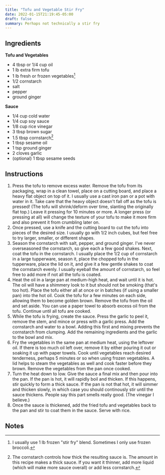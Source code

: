 ```yaml
---
title: "Tofu and Vegetable Stir Fry"
date: 2022-01-15T21:19:45-05:00
draft: false
summary: Perhaps not technically a stir fry
---
```


## Ingredients

**Tofu and Vegetables**
- 4 tbsp or 1/4 cup oil
- 1 lb extra firm tofu
- 1 lb fresh or frozen vegetables[^vegetables]
- 1/2 cornstarch
- salt
- pepper
- ground ginger

**Sauce**
- 1/4 cup cold water
- 1/4 cup soy sauce
- 1/8 cup rice vinegar
- 3 tbsp brown sugar
- 1.5 tbsp cornstarch[^cornstarch]
- 1 tbsp sesame oil
- 1 tsp ground ginger
- 2 cloves garlic
- (optional) 1 tbsp sesame seeds

## Instructions

1. Press the tofu to remove excess water. Remove the tofu from its packaging, wrap in a clean towel, place on a cutting board, and place a heavy flat object on top of it. I usually use a cast iron pan or a pot with water in it. Take care that the heavy object doesn't fall off as the tofu is pressed! (The tofu will shrink/deform over time, slanting the originally flat top.) Leave it pressing for 10 minutes or more. A longer press (or pressing at all) will change the texture of your tofu to make it more firm and also prevent it from crumbling later on.
2. Once pressed, use a knife and the cutting board to cut the tofu into pieces of the desired size. I usually go with 1/2 inch cubes, but feel free to try larger, smaller, or different shapes.
3. Season the cornstarch with salt, pepper, and ground ginger. I've never overseasoned the cornstarch, so give each a few good shakes. Next, coat the tofu in the cornstarch. I usually place the 1/2 cup of cornstarch in a large tupperware, season it, place the chopped tofu in the tupperware, place the lid on it, and give it a few gentle shakes to coat the cornstarch evenly. I usually eyeball the amount of cornstarch, so feel free to add more if not all the tofu is coated.
4. Heat the oil in a large pan at medium-high heat, and wait until it is hot. The oil will have a shimmery look to it but should not be smoking (that's too hot). Place the tofu either all at once or in batches (if using a smaller pan) into the hot oil. Cook the tofu for a few minutes on each side, allowing them to become golden brown. Remove the tofu from the oil and set aside. You can use a paper towel to absorb excess oil from the tofu. Continue until all tofu are cooked.
5. While the tofu is frying, create the sauce. Press the garlic to peel it, remove the stem, and mince or press with a garlic press. Add the cornstarch and water to a bowl. Adding this first and mixing prevents the cornstarch from clumping. Add the remaining ingredients and the garlic to the bowl and mix.
6. Fry the vegetables in the same pan at medium heat, using the leftover oil. If there is too much oil left over, remove it by either pouring it out or soaking it up with paper towels. Cook until vegetables reach desired tenderness, perhaps 5 minutes or so when using frozen vegetables. A lid helps to steam the vegetables as well and cook faster before they brown. Remove the vegetables from the pan once cooked.
7. Turn the heat down to low. Give the sauce a final mix and then pour into the pan. If the pan is hot, it will rapidly boil and thicken. If this happens, stir quickly to form a thick sauce. If the pan is not that hot, it will simmer and thicken slowly, in which case you should continously stir until the sauce thickens. People say this part smells really good. (The vinegar I believe.)
8. Once the sauce is thickened, add the fried tofu and vegetables back to the pan and stir to coat them in the sauce. Serve with rice.

## Notes

[^vegetables]: I usually use 1 lb frozen "stir fry" blend. Sometimes I only use frozen broccoli.
[^cornstarch]: The cornstarch controls how thick the resulting sauce is. The amount in this recipe makes a thick sauce. If you want it thinner, add more liquid (which will make more sauce overall) or add less cornstarch.